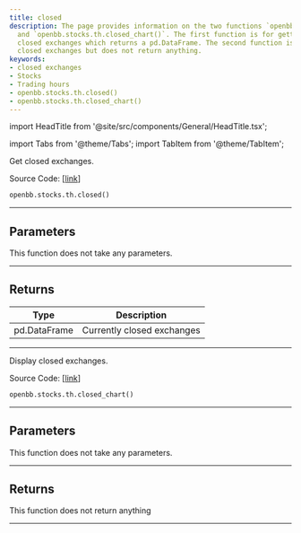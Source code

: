 ```yaml
---
title: closed
description: The page provides information on the two functions `openbb.stocks.th.closed()`
  and `openbb.stocks.th.closed_chart()`. The first function is for getting currently
  closed exchanges which returns a pd.DataFrame. The second function is for displaying
  closed exchanges but does not return anything.
keywords:
- closed exchanges
- Stocks
- Trading hours
- openbb.stocks.th.closed()
- openbb.stocks.th.closed_chart()
---
```


import HeadTitle from '@site/src/components/General/HeadTitle.tsx';

<HeadTitle title="stocks.th.closed - Reference | OpenBB SDK Docs" />

import Tabs from '@theme/Tabs';
import TabItem from '@theme/TabItem';

<Tabs>
<TabItem value="model" label="Model" default>

Get closed exchanges.

Source Code: [[link](https://github.com/OpenBB-finance/OpenBBTerminal/tree/main/openbb_terminal/stocks/tradinghours/bursa_model.py#L73)]

```python wordwrap
openbb.stocks.th.closed()
```

---

## Parameters

This function does not take any parameters.

---

## Returns

| Type | Description |
| ---- | ----------- |
| pd.DataFrame | Currently closed exchanges |
---



</TabItem>
<TabItem value="view" label="Chart">

Display closed exchanges.

Source Code: [[link](https://github.com/OpenBB-finance/OpenBBTerminal/tree/main/openbb_terminal/stocks/tradinghours/bursa_view.py#L65)]

```python wordwrap
openbb.stocks.th.closed_chart()
```

---

## Parameters

This function does not take any parameters.

---

## Returns

This function does not return anything

---



</TabItem>
</Tabs>